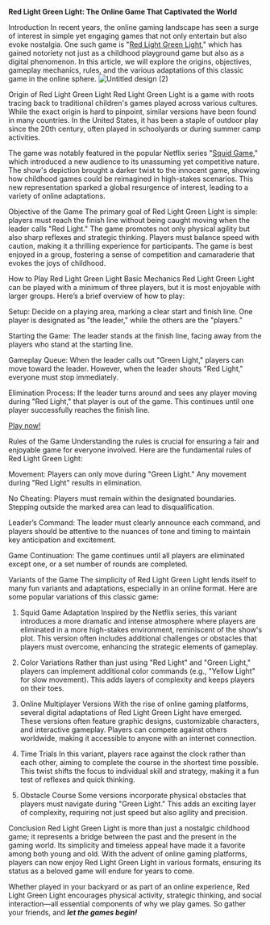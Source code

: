 **Red Light Green Light: The Online Game That Captivated the World**

Introduction
In recent years, the online gaming landscape has seen a surge of interest in simple yet engaging games that not only entertain but also evoke nostalgia. One such game is "[Red Light Green Light](https://redlight-greenlight.io/)," which has gained notoriety not just as a childhood playground game but also as a digital phenomenon. In this article, we will explore the origins, objectives, gameplay mechanics, rules, and the various adaptations of this classic game in the online sphere.
![Untitled design (2)](https://github.com/user-attachments/assets/1b73fc71-4844-418a-98a9-7559adc7a9e2)


Origin of Red Light Green Light
Red Light Green Light is a game with roots tracing back to traditional children's games played across various cultures. While the exact origin is hard to pinpoint, similar versions have been found in many countries. In the United States, it has been a staple of outdoor play since the 20th century, often played in schoolyards or during summer camp activities.

The game was notably featured in the popular Netflix series "[Squid Game](https://redlight-greenlight.io/squid-game.games)," which introduced a new audience to its unassuming yet competitive nature. The show's depiction brought a darker twist to the innocent game, showing how childhood games could be reimagined in high-stakes scenarios. This new representation sparked a global resurgence of interest, leading to a variety of online adaptations.

Objective of the Game
The primary goal of Red Light Green Light is simple: players must reach the finish line without being caught moving when the leader calls "Red Light." The game promotes not only physical agility but also sharp reflexes and strategic thinking. Players must balance speed with caution, making it a thrilling experience for participants. The game is best enjoyed in a group, fostering a sense of competition and camaraderie that evokes the joys of childhood.

How to Play Red Light Green Light
Basic Mechanics
Red Light Green Light can be played with a minimum of three players, but it is most enjoyable with larger groups. Here’s a brief overview of how to play:

Setup: Decide on a playing area, marking a clear start and finish line. One player is designated as "the leader," while the others are the "players."

Starting the Game: The leader stands at the finish line, facing away from the players who stand at the starting line.

Gameplay Queue: When the leader calls out "Green Light," players can move toward the leader. However, when the leader shouts "Red Light," everyone must stop immediately.

Elimination Process: If the leader turns around and sees any player moving during "Red Light," that player is out of the game. This continues until one player successfully reaches the finish line.

[Play now!](https://redlight-greenlight.io/)

Rules of the Game
Understanding the rules is crucial for ensuring a fair and enjoyable game for everyone involved. Here are the fundamental rules of Red Light Green Light:

Movement: Players can only move during "Green Light." Any movement during "Red Light" results in elimination.

No Cheating: Players must remain within the designated boundaries. Stepping outside the marked area can lead to disqualification.

Leader’s Command: The leader must clearly announce each command, and players should be attentive to the nuances of tone and timing to maintain key anticipation and excitement.

Game Continuation: The game continues until all players are eliminated except one, or a set number of rounds are completed.

Variants of the Game
The simplicity of Red Light Green Light lends itself to many fun variants and adaptations, especially in an online format. Here are some popular variations of this classic game:

1. Squid Game Adaptation
Inspired by the Netflix series, this variant introduces a more dramatic and intense atmosphere where players are eliminated in a more high-stakes environment, reminiscent of the show's plot. This version often includes additional challenges or obstacles that players must overcome, enhancing the strategic elements of gameplay.

2. Color Variations
Rather than just using "Red Light" and "Green Light," players can implement additional color commands (e.g., "Yellow Light" for slow movement). This adds layers of complexity and keeps players on their toes.

3. Online Multiplayer Versions
With the rise of online gaming platforms, several digital adaptations of Red Light Green Light have emerged. These versions often feature graphic designs, customizable characters, and interactive gameplay. Players can compete against others worldwide, making it accessible to anyone with an internet connection.

4. Time Trials
In this variant, players race against the clock rather than each other, aiming to complete the course in the shortest time possible. This twist shifts the focus to individual skill and strategy, making it a fun test of reflexes and quick thinking.

5. Obstacle Course
Some versions incorporate physical obstacles that players must navigate during "Green Light." This adds an exciting layer of complexity, requiring not just speed but also agility and precision.

Conclusion
Red Light Green Light is more than just a nostalgic childhood game; it represents a bridge between the past and the present in the gaming world. Its simplicity and timeless appeal have made it a favorite among both young and old. With the advent of online gaming platforms, players can now enjoy Red Light Green Light in various formats, ensuring its status as a beloved game will endure for years to come.

Whether played in your backyard or as part of an online experience, Red Light Green Light encourages physical activity, strategic thinking, and social interaction—all essential components of why we play games. 
So gather your friends, and **_let the games begin!_**
